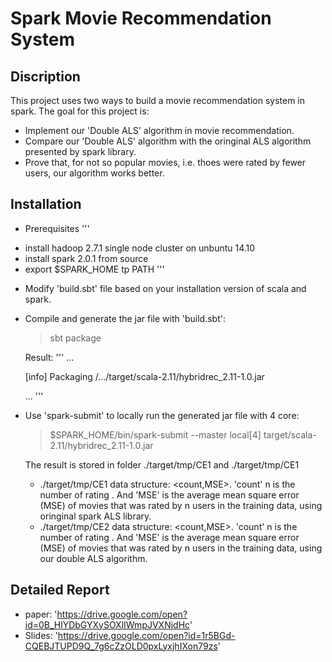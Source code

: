 # Spark Movie Recommendation System

## Discription
This project uses two ways to build a movie recommendation system in spark. The goal for this project is:
* Implement our 'Double ALS' algorithm in movie recommendation.
* Compare our 'Double ALS' algorithm with the oringinal ALS algorithm presented by spark library.
* Prove that, for not so popular movies, i.e. thoes were rated by fewer users, our algorithm works better.

## Installation
* Prerequisites
'''
- install hadoop 2.7.1 single node cluster on unbuntu 14.10
- install spark 2.0.1 from source
- export $SPARK_HOME tp PATH 
'''
* Modify 'build.sbt' file based on your installation version of scala and spark.
* Compile and generate the jar file with 'build.sbt': 
	> sbt package

  Result:
'''
  ...

  [info] Packaging /.../target/scala-2.11/hybridrec_2.11-1.0.jar 

  ...
'''

* Use 'spark-submit' to locally run the generated jar file with 4 core: 

	> $SPARK_HOME/bin/spark-submit --master local[4] target/scala-2.11/hybridrec_2.11-1.0.jar

  The result is stored in folder ./target/tmp/CE1 and ./target/tmp/CE1
  - ./target/tmp/CE1 data structure: <count,MSE>. 'count' n is the number of rating . And 'MSE' is the average mean square error (MSE) of movies that was rated by n users in the training data, using oringinal spark ALS library.
  - ./target/tmp/CE2 data structure: <count,MSE>. 'count' n is the number of rating . And 'MSE' is the average mean square error (MSE) of movies that was rated by n users in the training data, using our double ALS algorithm. 

## Detailed Report
- paper: 'https://drive.google.com/open?id=0B_HlYDbGYXySOXlIWmpJVXNjdHc'
- Slides: 'https://drive.google.com/open?id=1r5BGd-CQEBJTUPD9Q_7g6cZzOLD0pxLyxjhIXon79zs'
